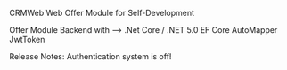 CRMWeb Web Offer Module for Self-Development

Offer Module Backend with -->
.Net Core / .NET 5.0
EF Core
AutoMapper
JwtToken

Release Notes:
Authentication system is off!
